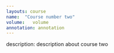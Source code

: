 ```yaml
---
layouts: course
name:  "Course number two"
volume:   volume
annotation: annotation
--- 
```

description: description about course two

